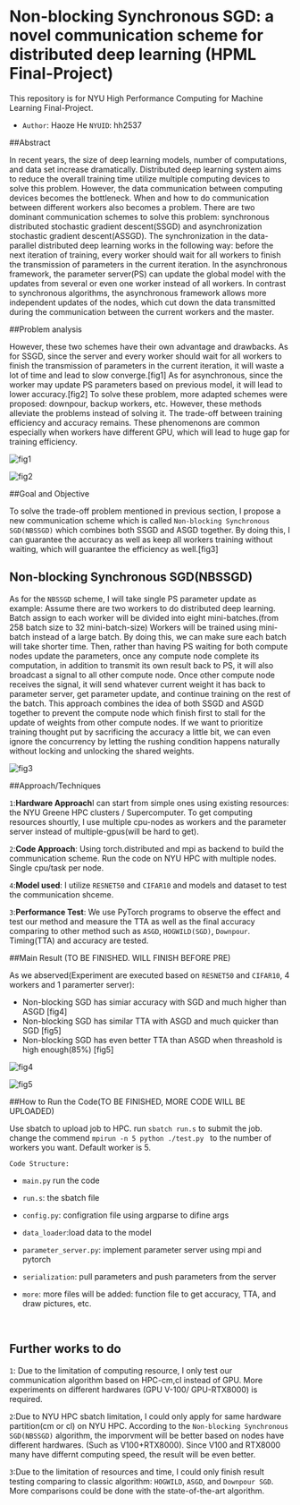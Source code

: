 



# Non-blocking Synchronous SGD: a novel communication scheme for distributed deep learning (HPML Final-Project)

This repository is for NYU High Performance Computing for Machine Learning Final-Project. 

- `Author`: Haoze He `NYUID`: hh2537

##Abstract

In recent years, the size of deep learning models, number of computations, and data set increase dramatically. Distributed deep learning system aims to reduce the overall training time utilize multiple computing devices to solve this problem. However, the data communication between computing devices becomes the bottleneck. When and how to do communication between different workers also becomes a problem. There are two dominant communication schemes to solve this problem: synchronous distributed stochastic gradient descent(SSGD) and asynchronization stochastic gradient descent(ASSGD). The synchronization in the data-parallel distributed deep learning works in the following way: before the next iteration of training, every worker should wait for all workers to finish the transmission of parameters in the current iteration. In the asynchronous framework, the parameter server(PS) can update the global model with the updates from several or even one worker instead of all workers. In contrast to synchronous algorithms, the asynchronous framework allows more independent updates of the nodes, which cut down the data transmitted during the communication between the current workers and the master.



##Problem analysis

However, these two schemes have their own advantage and drawbacks. As for SSGD, since the server and every worker should wait for all workers to finish the transmission of parameters in the current iteration, it will waste a lot of time and lead to slow converge.[fig1] As for asynchronous, since the worker may update PS parameters based on previous model, it will lead to lower accuracy.[fig2] To solve these problem, more adapted schemes were proposed: downpour, backup workers, etc. However, these methods alleviate the problems instead of solving it. The trade-off between training efficiency and accuracy remains. These phenomenons are common especially when workers have different GPU, which will lead to huge gap for training efficiency.

![fig1](./img/img1.png)





![fig2](./img/img2.png)



##Goal and Objective

To solve the trade-off problem mentioned in previous section, I propose a new communication
scheme which is called `Non-blocking Synchronous SGD(NBSSGD)` which combines both SSGD
and ASGD together. By doing this, I can guarantee the accuracy as well as keep all workers
training without waiting, which will guarantee the efficiency as well.[fig3] 



## Non-blocking Synchronous SGD(NBSSGD)

As for the `NBSSGD` scheme,  I will take single PS parameter update as example: Assume there are two workers to do distributed deep learning. Batch assign to each worker will be divided into eight mini-batches.(from 258 batch size to 32 mini-batch-size) Workers will be trained using mini-batch instead of a large batch. By doing this, we can make sure each batch will take shorter time. Then, rather than having PS waiting for both compute nodes update the parameters, once any compute node complete its computation, in addition to transmit its own result back to PS, it will also broadcast a signal to all other compute node. Once other compute node receives the signal, it will send whatever current weight it has back to parameter server, get parameter update, and continue training on the rest of the batch. This approach combines the idea of both SSGD and ASGD together to prevent the compute node which finish first to stall for the update of weights from other compute nodes. If we want to prioritize training thought put by sacrificing the accuracy a little bit, we can even ignore the concurrency by letting the rushing condition happens naturally without locking and unlocking the shared weights.


![fig3](./img/img3.png)



##Approach/Techniques

`1`:**Hardware Approach**I can start from simple ones using existing resources: the NYU Greene HPC clusters / Supercomputer. To get computing resources shourtly, I use multiple cpu-nodes as workers and the parameter server instead of multiple-gpus(will be hard to get).  

`2`:**Code Approach**: Using torch.distributed and mpi as backend to build the communication scheme. Run the code on NYU HPC with multiple nodes. Single cpu/task per node. 

`4`:**Model used**: I utilize `RESNET50` and `CIFAR10` and models and dataset to test the communication shceme.

`3`:**Performance Test**: We use PyTorch programs to observe the effect and test our method and measure the TTA as well as the final accuracy comparing to other method such as `ASGD`, `HOGWILD(SGD)`, `Downpour`. Timing(TTA) and accuracy are tested.



##Main Result (TO BE FINISHED. WILL FINISH BEFORE PRE)

As we abserved(Experiment are executed based on `RESNET50` and `CIFAR10`, 4 workers and 1 paramerter server):

- Non-blocking SGD has simiar accuracy with SGD and much higher than ASGD [fig4]
- Non-blocking SGD has similar TTA with ASGD and much quicker than SGD [fig5]
- Non-blocking SGD has even better TTA than ASGD when threashold is high enough(85%) [fig5]

![fig4](./img/img4.png)







![fig5](./img/img5.png)



##How to Run the Code(TO BE FINISHED, MORE CODE WILL BE UPLOADED)

Use sbatch to upload job to HPC. run `sbatch run.s` to submit the job. change the commend `mpirun -n 5 python ./test.py ` to the number of workers you want. Default worker is 5.

`Code Structure:`

-  `main.py` run the code


- `run.s`: the sbatch file


-  `config.py`: configration file using argparse to difine args

- `data_loader`:load data to the model

- `parameter_server.py`: implement parameter server using mpi and pytorch

- `serialization`: pull parameters and push parameters from the server

- `more`: more files will be added: function file to get accuracy, TTA, and draw pictures, etc.

  ​



## Further works to do

`1`: Due to the limitation of computing resource, I only test our communication algorithm based on HPC-cm,cl instead of GPU. More experiments on different hardwares (GPU V-100/ GPU-RTX8000) is required.

`2`:Due to NYU HPC sbatch limitation, I could only apply for same hardware partition(cm or cl) on NYU HPC. According to the   `Non-blocking Synchronous SGD(NBSSGD)` algorithm, the imporvment will be better based on nodes have different hardwares. (Such as V100+RTX8000). Since V100 and RTX8000 many have differnt computing speed, the result will be even better.

`3`:Due to the limitation of resources and time, I could only finish result testing comparing to classic algorithm:   `HOGWILD`, `ASGD`, and `Downpour SGD`. More comparisons could be done with the state-of-the-art algorithm.



